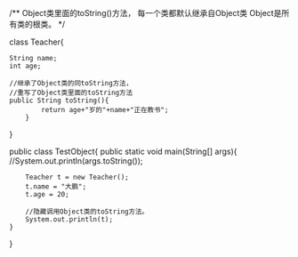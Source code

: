 /**
Object类里面的toString()方法，
每一个类都默认继承自Object类
Object是所有类的根类。
*/

class Teacher{
	
	String name;
	int age;
	
	//继承了Object类的同toString方法，
	//重写了Object类里面的toString方法
	public String toString(){
			return age+"岁的"+name+"正在教书";
		}
	
}

public class TestObject{
	public static void main(String[] args){
		//System.out.println(args.toString());
		
		Teacher t = new Teacher();
		t.name = "大鹏";
		t.age = 20;
		
		//隐藏调用Object类的toString方法。
		System.out.println(t);
	}
}
